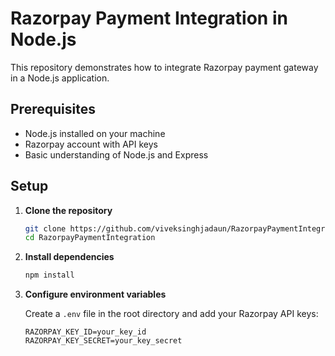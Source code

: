 # Razorpay Payment Integration in Node.js

This repository demonstrates how to integrate Razorpay payment gateway in a Node.js application.

## Prerequisites

- Node.js installed on your machine
- Razorpay account with API keys
- Basic understanding of Node.js and Express

## Setup

1. **Clone the repository**

    ```bash
    git clone https://github.com/viveksinghjadaun/RazorpayPaymentIntegration.git
    cd RazorpayPaymentIntegration
    ```

2. **Install dependencies**

    ```bash
    npm install
    ```

3. **Configure environment variables**

    Create a `.env` file in the root directory and add your Razorpay API keys:

    ```plaintext
    RAZORPAY_KEY_ID=your_key_id
    RAZORPAY_KEY_SECRET=your_key_secret
    ```


